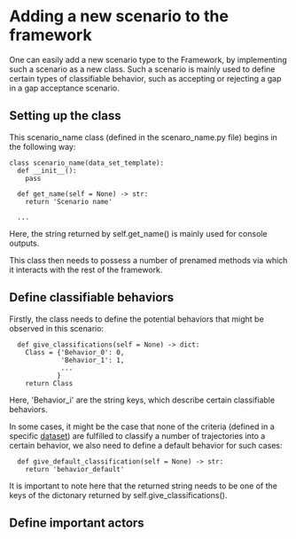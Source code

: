 # Adding a new scenario to the framework
One can easily add a new scenario type to the Framework, by implementing such a scenario as a new class. Such a scenario is mainly used to define certain 
types of classifiable behavior, such as accepting or rejecting a gap in a gap acceptance scenario.

## Setting up the class

This scenario_name class (defined in the scenaro_name.py file) begins in the following way:
```
class scenario_name(data_set_template):
  def __init__():
    pass

  def get_name(self = None) -> str:
    return 'Scenario name'

  ...
```
Here, the string returned by self.get_name() is mainly used for console outputs.

This class then needs to possess a number of prenamed methods via which it interacts with the rest of the framework.

## Define classifiable behaviors
Firstly, the class needs to define the potential behaviors that might be observed in this scenario:
```
  def give_classifications(self = None) -> dict:
    Class = {'Behavior_0': 0,
             'Behavior_1': 1,
             ...
            }
    return Class
```
Here, 'Behavior_i' are the string keys, which describe certain classifiable behaviors.

In some cases, it might be the case that none of the criteria (defined in a specific [dataset](https://github.com/julianschumann/General-Framework/tree/main/Framework/Data_sets)) are fulfilled to classify a number of trajectories into a certain behavior,
we also need to define a default behavior for such cases:
```
  def give_default_classification(self = None) -> str:
    return 'behavior_default'
```
It is important to note here that the returned string needs to be one of the keys of the dictonary returned by self.give_classifications().

## Define important actors

